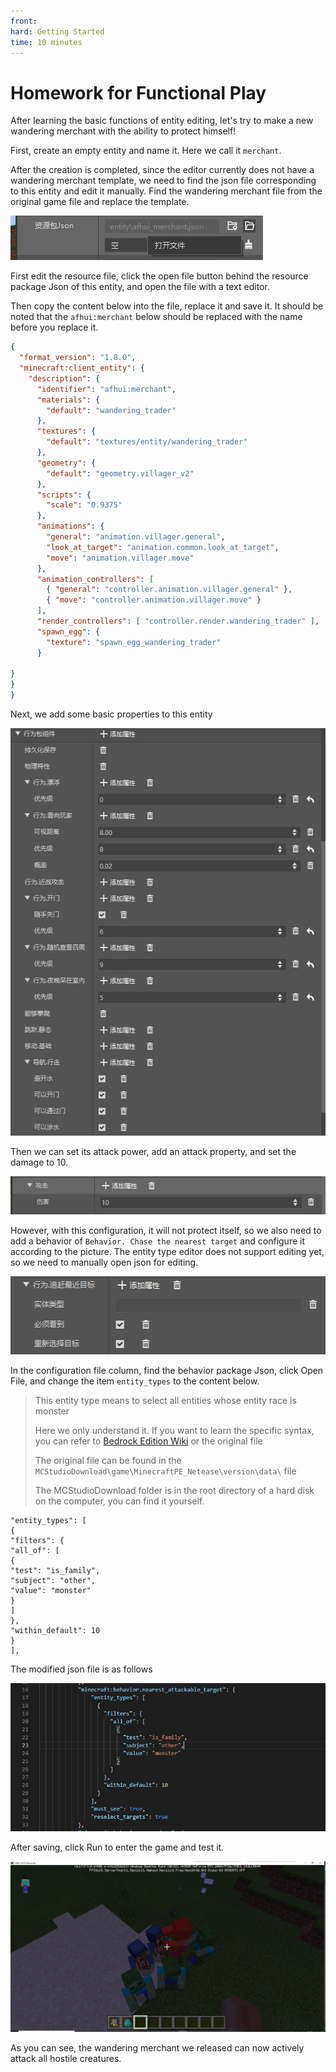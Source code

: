```yaml
---
front: 
hard: Getting Started
time: 10 minutes
---
```

# Homework for Functional Play

After learning the basic functions of entity editing, let's try to make a new wandering merchant with the ability to protect himself!

First, create an empty entity and name it. Here we call it `merchant`.

After the creation is completed, since the editor currently does not have a wandering merchant template, we need to find the json file corresponding to this entity and edit it manually. Find the wandering merchant file from the original game file and replace the template.

![](./images/14.png)

First edit the resource file, click the open file button behind the resource package Json of this entity, and open the file with a text editor.

Then copy the content below into the file, replace it and save it. It should be noted that the `afhui:merchant` below should be replaced with the name before you replace it.

```json
{
  "format_version": "1.8.0",
  "minecraft:client_entity": {
    "description": {
      "identifier": "afhui:merchant",
      "materials": {
        "default": "wandering_trader"
      },
      "textures": {
        "default": "textures/entity/wandering_trader"
      },
      "geometry": {
        "default": "geometry.villager_v2"
      },
      "scripts": {
        "scale": "0.9375"
      },
      "animations": {
        "general": "animation.villager.general",
        "look_at_target": "animation.common.look_at_target",
        "move": "animation.villager.move"
      },
      "animation_controllers": [
        { "general": "controller.animation.villager.general" },
        { "move": "controller.animation.villager.move" }
      ],
      "render_controllers": [ "controller.render.wandering_trader" ],
      "spawn_egg": {
        "texture": "spawn_egg_wandering_trader"
      }

}
}
}
```

Next, we add some basic properties to this entity

![](./images/15.png)

Then we can set its attack power, add an attack property, and set the damage to 10.

![](./images/18.png)

However, with this configuration, it will not protect itself, so we also need to add a behavior of `Behavior. Chase the nearest target` and configure it according to the picture. The entity type editor does not support editing yet, so we need to manually open json for editing.

![](./images/17.png)

In the configuration file column, find the behavior package Json, click Open File, and change the item `entity_types` to the content below.

> This entity type means to select all entities whose entity race is monster
>
> Here we only understand it. If you want to learn the specific syntax, you can refer to [Bedrock Edition Wiki](https://bedrock.dev/zh/docs/stable/Entities#Filters) or the original file
>
> The original file can be found in the `MCStudioDownload\game\MinecraftPE_Netease\version\data\` file
>
> The MCStudioDownload folder is in the root directory of a hard disk on the computer, you can find it yourself.

```
"entity_types": [
{
"filters": {
"all_of": [
{
"test": "is_family",
"subject": "other",
"value": "monster"
}
]
},
"within_default": 10
}
],
```

The modified json file is as follows

![](./images/16.png)

After saving, click Run to enter the game and test it.


![](./images/19.png)

As you can see, the wandering merchant we released can now actively attack all hostile creatures.
